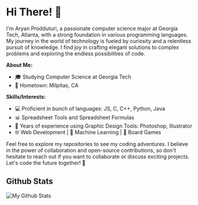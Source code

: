 # Hi There! 👋

I'm Aryan Prodduturi, a passionate computer science major at Georgia Tech, Atlanta, with a strong foundation in various programming languages. My journey in the world of technology is fueled by curiosity and a relentless pursuit of knowledge. I find joy in crafting elegant solutions to complex problems and exploring the endless possibilities of code.

**About Me:**
- 🎓 Studying Computer Science at Georgia Tech
- 🏡 Hometown: Milpitas, CA

**Skills/Interests:**
- 💻 Proficient in bunch of languages: JS, C, C++, Python, Java
- 📊 Spreadsheet Tools and Spreadsheet Formulas
- 🎨 Years of experience using Graphic Design Tools: Photoshop, Illustrator
- 🌐 Web Development | 🤖 Machine Learning | 🎲 Board Games

Feel free to explore my repositories to see my coding adventures. I believe in the power of collaboration and open-source contributions, so don't hesitate to reach out if you want to collaborate or discuss exciting projects. Let's code the future together! 🚀

## Github Stats
![My Github Stats](https://github-readme-stats.vercel.app/api?username=1aryanpro&show_icons=true&count_private=true&theme=react)

<!--
[![GitHub Streak](http://github-readme-streak-stats.herokuapp.com?user=1aryanpro&theme=react&date_format=M%20j%5B%2C%20Y%5D)](https://git.io/streak-stats)

[![willianrod's wakatime stats](https://github-readme-stats.vercel.app/api/wakatime?username=1aryanpro&theme=react&layout=compact)](https://github.com/anuraghazra/github-readme-stats)

[![Top Langs](https://github-readme-stats.vercel.app/api/top-langs/?username=1aryanpro&layout=compact&theme=react)](https://github.com/anuraghazra/github-readme-stats)
-->
